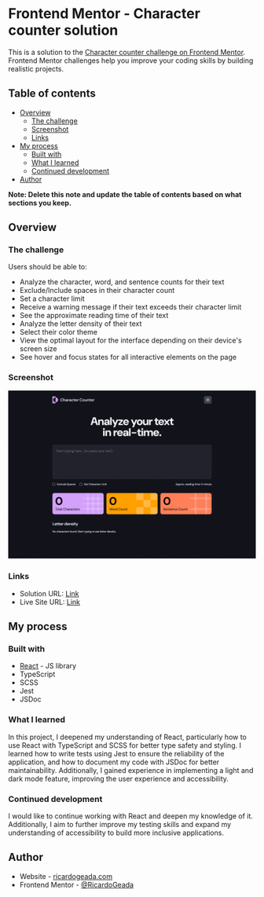 # Frontend Mentor - Character counter solution

This is a solution to the [Character counter challenge on Frontend Mentor](https://www.frontendmentor.io/challenges/character-counter-znSgeWs_i6). Frontend Mentor challenges help you improve your coding skills by building realistic projects. 

## Table of contents

- [Overview](#overview)
  - [The challenge](#the-challenge)
  - [Screenshot](#screenshot)
  - [Links](#links)
- [My process](#my-process)
  - [Built with](#built-with)
  - [What I learned](#what-i-learned)
  - [Continued development](#continued-development)
- [Author](#author)

**Note: Delete this note and update the table of contents based on what sections you keep.**

## Overview

### The challenge

Users should be able to:

- Analyze the character, word, and sentence counts for their text
- Exclude/Include spaces in their character count
- Set a character limit
- Receive a warning message if their text exceeds their character limit
- See the approximate reading time of their text
- Analyze the letter density of their text
- Select their color theme
- View the optimal layout for the interface depending on their device's screen size
- See hover and focus states for all interactive elements on the page

### Screenshot

![](./screenshot.png)

### Links

- Solution URL: [Link](https://github.com/RicardoGeada/fm-character-counter)
- Live Site URL: [Link](https://character-counter.ricardogeada.com/)

## My process

### Built with

- [React](https://reactjs.org/) - JS library
- TypeScript
- SCSS
- Jest
- JSDoc

### What I learned

In this project, I deepened my understanding of React, particularly how to use React with TypeScript and SCSS for better type safety and styling. I learned how to write tests using Jest to ensure the reliability of the application, and how to document my code with JSDoc for better maintainability. Additionally, I gained experience in implementing a light and dark mode feature, improving the user experience and accessibility.

### Continued development

I would like to continue working with React and deepen my knowledge of it. Additionally, I aim to further improve my testing skills and expand my understanding of accessibility to build more inclusive applications.

## Author

- Website - [ricardogeada.com](https://www.ricardogeada.com)
- Frontend Mentor - [@RicardoGeada](https://www.frontendmentor.io/profile/RicardoGeada)


